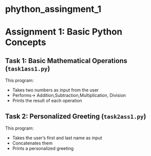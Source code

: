 # phython_assingment_1
# Assignment 1: Basic Python Concepts


## Task 1: Basic Mathematical Operations (`task1ass1.py`)
This program:
- Takes two numbers as input from the user
- Performs-> Addition,Subtraction,Multiplication, Division
- Prints the result of each operation

## Task 2: Personalized Greeting (`task2ass1.py`)
This program:
- Takes the user’s first and last name as input
- Concatenates them
- Prints a personalized greeting
